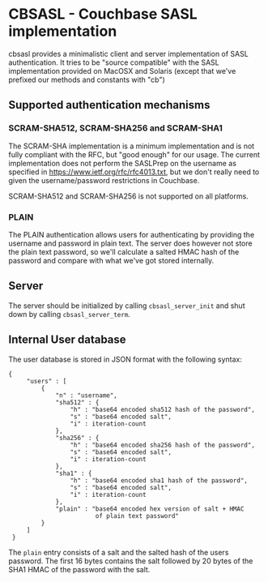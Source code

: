 # CBSASL - Couchbase SASL implementation

cbsasl provides a minimalistic client and server implementation of SASL
authentication. It tries to be "source compatible" with the SASL
implementation provided on MacOSX and Solaris (except that we've
prefixed our methods and constants with "cb")

## Supported authentication mechanisms

### SCRAM-SHA512, SCRAM-SHA256 and SCRAM-SHA1

The SCRAM-SHA implementation is a minimum implementation and is not fully
compliant with the RFC, but "good enough" for our usage. The current
implementation does not perform the SASLPrep on the username as specified
in https://www.ietf.org/rfc/rfc4013.txt, but we don't really need to
given the username/password restrictions in Couchbase.

SCRAM-SHA512 and SCRAM-SHA256 is not supported on all platforms.

### PLAIN

The PLAIN authentication allows users for authenticating by providing
the username and password in plain text. The server does however not
store the plain text password, so we'll calculate a salted HMAC hash
of the password and compare with what we've got stored internally.

## Server

The server should be initialized by calling `cbsasl_server_init` and shut
down by calling `cbsasl_server_term`.

## Internal User database

The user database is stored in JSON format with the following syntax:

    {
         "users" : [
             {
                 "n" : "username",
                 "sha512" : {
                     "h" : "base64 encoded sha512 hash of the password",
                     "s" : "base64 encoded salt",
                     "i" : iteration-count
                 },
                 "sha256" : {
                     "h" : "base64 encoded sha256 hash of the password",
                     "s" : "base64 encoded salt",
                     "i" : iteration-count
                 },
                 "sha1" : {
                     "h" : "base64 encoded sha1 hash of the password",
                     "s" : "base64 encoded salt",
                     "i" : iteration-count
                 },
                 "plain" : "base64 encoded hex version of salt + HMAC
                            of plain text password"
             }
         ]
     }

The `plain` entry consists of a salt and the salted hash of the users
password. The first 16 bytes contains the salt followed by 20 bytes
of the SHA1 HMAC of the password with the salt.
